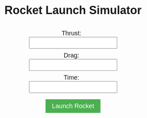 <html>
<head>
  <meta charset="UTF-8">
  <title>Rocket Launch Simulator</title>
  <meta name="viewport" content="width=device-width, initial-scale=1.0">
  <style>
    body {
      font-family: Arial, sans-serif;
      margin: 0;
      padding: 0;
    }
    h1 {
      font-size: 36px;
      text-align: center;
    }
    #game-container {
      display: flex;
      flex-direction: column;
      align-items: center;
      margin-top: 40px;
    }
        #game-form {
      display: flex;
      flex-direction: column;
      align-items: center;
      margin-bottom: 20px;
    }
    label {
      font-size: 20px;
      margin-right: 10px;
    }
    input {
      font-size: 20px;
      margin-bottom: 10px;
      padding: 5px;
    }
    button {
      font-size: 20px;
      padding: 10px 20px;
      background-color: #4CAF50;
      color: white;
      border: none;
      cursor: pointer;
      margin-top: 10px;
    }
    button:hover {
      background-color: #3e8e41;
    }
    #result-container {
      display: none;
      text-align: center;
    }
    #canvas-container {
      margin-top: 20px;
    }
    #success-animation,
    #failure-animation {
      display: none;
      text-align: center;
    }
    .success,
    .failure {
      font-size: 24px;
    }
     @keyframes fadeIn {
      0% {
        opacity: 0;
      }
      100% {
        opacity: 1;
      }
    }
    @keyframes slideUp {
      0% {
        transform: translateY(200px);
        opacity: 0;
      }
      100% {
        transform: translateY(0);
        opacity: 1;
      }
    }
</style>
</head>
<body>
  <h1>Rocket Launch Simulator</h1>
  <div id="game-container">
    <form id="game-form">
      <label for="thrust">Thrust:</label>
      <input type="number" id="thrust" name="thrust" required>
      <label for="drag">Drag:</label>
      <input type="number" id="drag" name="drag" required>
      <label for="time">Time:</label>
      <input type="number" id="time" name="time" required>
      <button type="submit">Launch Rocket</button>
    </form>
    <div id="result-container">
      <h2>Result:</h2>
      <p id="velocity"></p>
      <p id="altitude"></p>
      <div id="canvas-container">
        <canvas id="canvas" width="800" height="600"></canvas>
      </div>
      <div id="success-animation">
        <p class="success">Success! The rocket reached outer space.</p>
      </div>
      <div id="failure-animation">
        <p class="failure">Failure! The rocket did not reach outer space.</p>
      </div>
    </div>
  </div>

  <script>
    const form = document.getElementById('game-form');
    const resultContainer = document.getElementById('result-container');
    const velocityElement = document.getElementById('velocity');
    const altitudeElement = document.getElementById('altitude');
    const successAnimation = document.getElementById('success-animation');
    const failureAnimation = document.getElementById('failure-animation');
    const canvas = document.getElementById("canvas");
    const ctx = canvas.getContext("2d");

    const spaceGradient = ctx.createLinearGradient(0, 0, 0, canvas.height);
    spaceGradient.addColorStop(0, 'black');
    spaceGradient.addColorStop(1, 'navy');

    // Wait for the background to load before starting the animation
    window.addEventListener('load', function() {
    // Draw background
    ctx.fillStyle = spaceGradient;
    ctx.fillRect(0, 0, canvas.width, canvas.height);

    // Start animation
    rocketImages.success1.onload = function() {
        drawRocket(380, rocketImages.success1);
    };
    rocketImages.success2.onload = function() {
        // Don't draw the rocket here since it's used in animateRocket()
        // drawRocket(380, rocketImages.success2);
    };
    rocketImages.failure.onload = function() {
        // Don't draw the rocket here since it's used in animateRocket()
        // drawRocket(380, rocketImages.failure);
    };
    });

    form.addEventListener('submit', (e) => {
      e.preventDefault();

      const thrust = parseFloat(document.getElementById('thrust').value);
      const drag = parseFloat(document.getElementById('drag').value);
      const time = parseFloat(document.getElementById('time').value);

      const data = {
        thrust: thrust,
        drag: drag,
        time: time
      };

      // Send a POST request to the Flask API
      fetch('https://ctrpe.duckdns.org/api/rocket/game', {
          method: 'POST',
          mode: 'cors',
          headers: {
            'Content-Type': 'application/json'
          },
          body: JSON.stringify(data)
        })
        .then(response => response.json())
        .then(result => {
          // Update the game interface with the result
          velocityElement.textContent = `Velocity: ${result.velocity} m/s`;
          altitudeElement.textContent = `Altitude: ${result.altitude} m`;
          resultContainer.style.display = 'block';

          // Show success or failure animation based on the altitude
          if (result.altitude >= 100000) {
            successAnimation.style.display = 'block';
            successAnimation.style.animationName = 'fadeIn';
            successAnimation.style.opacity = 1;
            successAnimation.style.animationDuration = '4s';
            successAnimation.style.animationFillMode = 'forwards';
            successAnimation.style.animationTimingFunction = 'ease-in-out';

            // Start success animation
            animateRocket(380, 'success');
          } else {
            failureAnimation.style.display = 'block';
            failureAnimation.style.animationName = 'slideUp';
            failureAnimation.style.transform = 'translateY(0)';
            failureAnimation.style.opacity = 1;
            failureAnimation.style.animationDuration = '2s';
            failureAnimation.style.animationFillMode = 'forwards';
            failureAnimation.style.animationTimingFunction = 'ease-in-out';

            // Start failure animation
            animateRocket(380, 'failure');
          }
        })
        .catch(error => console.error('Error:', error));
    });

    let rocketImages = {
      success1: new Image(),
      success2: new Image(),
      failure: new Image()
    };
    rocketImages.success1.src = 'rocket-success1.png';
    rocketImages.success2.src = 'rocket-success2.png';
    rocketImages.failure.src = 'rocket-failure.png';

    document.addEventListener('DOMContentLoaded', function() {
      rocketImages.success1.onload = function() {
        drawRocket(380, rocketImages.success1);
      };
      rocketImages.success2.onload = function() {
        // Don't draw the rocket here since it's used in animateRocket()
        // drawRocket(380, rocketImages.success2);
      };
      rocketImages.failure.onload = function() {
        // Don't draw the rocket here since it's used in animateRocket()
        // drawRocket(380, rocketImages.failure);
      };
    });

    function drawRocket(yPos, rocketImage) {
      ctx.clearRect(0, 0, canvas.width, canvas.height);
      ctx.drawImage(rocketImage, 180, yPos, 40, 80);
    }

    function animateRocket(yPos, animationType) {
      let frame = 0;
      let rocketImage;
      let smokeImage = new Image();
      smokeImage.src = "smoke.png";

      if (animationType === 'success') {
        rocketImage = rocketImages.success1;
      } else {
        rocketImage = rocketImages.failure;
      }

      function animateOneFrame() {
        ctx.clearRect(0, 0, canvas.width, canvas.height);
        drawRocket(yPos, rocketImage);

        // Draw the smoke trail for the failure animation
        if (animationType === 'failure') {
          let smokeX = 195;
          ctx.drawImage(smokeImage, smokeX, yPos + 80, 20, 20);
          smokeX += Math.random() * 20 - 10;
        }

        frame++;
        yPos -= 2;

        if (animationType === 'success') {
          if (frame < 60) {
            rocketImage = rocketImages.success1;
          } 
          else if (frame < 90) {
            rocketImage = rocketImages.success2;
            }  
          else {
            console.log("Animation completed");
          }
        }

        if (frame < 120) {
          window.requestAnimationFrame(animateOneFrame);
        } else {
          console.log("Animation completed");
        }
      }

      animateOneFrame();
    }
  </script>
</body>
